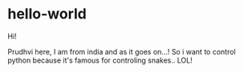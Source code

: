 # hello-world

Hi!

 Prudhvi here, I am from india and as it goes on...! So i want to control python 
      because it's famous for controling snakes..  LOL!
